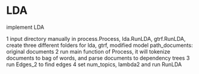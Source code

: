 # LDA
implement LDA

1  input directory manually in process.Process, lda.RunLDA, gtrf.RunLDA, 
create three different folders for lda, gtrf, modified model
path_documents: original documents
2  run main function of Process, it will tokenize documents to bag of words, and parse documents to dependency trees
3  run Edges_2 to find edges
4  set num_topics, lambda2 and run RunLDA
